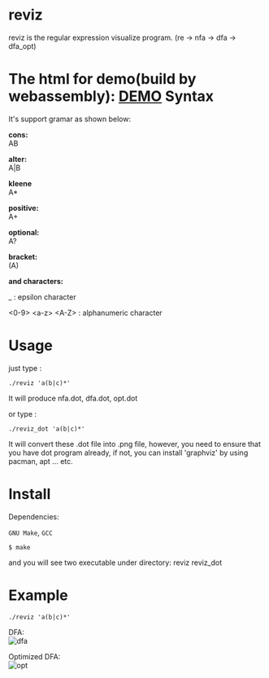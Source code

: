 reviz
====

reviz is the regular expression visualize program. (re -> nfa -> dfa -> dfa_opt)

The html for demo(build by webassembly): <a href="https://cdn.rawgit.com/msnak14909/reviz/master/sample/page/index.html">DEMO</a>
Syntax
=====
It's support gramar as shown below:<br />

**cons:**<br />
  AB<br />

**alter:**<br />
  A|B<br />

**kleene**<br />
  A*<br />

**positive:**<br />
  A+<br />

**optional:**<br />
  A?<br />

**bracket:**<br />
  (A)<br />


**and characters:**<br />

_ : epsilon character <br />

<0-9> \<a-z\> \<A-Z\> : alphanumeric character <br />






Usage
=====

just type :
```
./reviz 'a(b|c)*'
```
It will produce nfa.dot, dfa.dot, opt.dot

or type :
```
./reviz_dot 'a(b|c)*'
```
It will convert these .dot file into .png file, however, you need to ensure that you have dot program already, if not, you can install 'graphviz' by using pacman, apt ... etc.


Install
========

Dependencies:

`GNU Make`, `GCC`

```shell
$ make
```

and you will see two executable under directory: reviz reviz_dot

Example
========

```
./reviz 'a(b|c)*'
```

DFA:<br />
![dfa](https://raw.githubusercontent.com/msnak14909/reviz/master/sample/dfa.png)


Optimized DFA:<br />
![opt](https://raw.githubusercontent.com/msnak14909/reviz/master/sample/opt.png)
